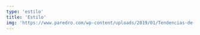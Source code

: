 ```yaml
---
type: 'estilo'
title: 'Estilo'
img: 'https://www.paredro.com/wp-content/uploads/2019/01/Tendencias-de-Marketing-Digital-y-Disen%CC%83o-Gra%CC%81fico-para-el-2019.jpg'
---
```

